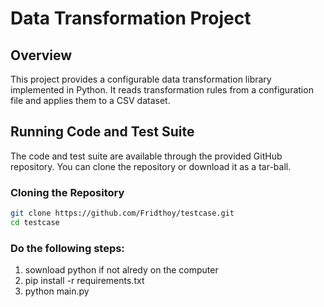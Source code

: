 # Data Transformation Project

## Overview
This project provides a configurable data transformation library implemented in Python. It reads transformation rules from a configuration file and applies them to a CSV dataset.

## Running Code and Test Suite
The code and test suite are available through the provided GitHub repository. You can clone the repository or download it as a tar-ball.

### Cloning the Repository
```bash
git clone https://github.com/Fridthoy/testcase.git
cd testcase
```


### Do the following steps: 
1. sownload python if not alredy on the computer
2. pip install -r requirements.txt
3. python main.py

